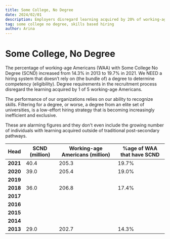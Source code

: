 ```yaml
---
title: Some College, No Degree
date: 2024/02/01
description: Employers disregard learning acquired by 20% of working-age Americans
tag: some college no degree, skills based hiring
author: Arina
---
```


# Some College, No Degree

The percentage of working-age Americans (WAA) with Some College No Degree (SCND) increased from 14.3% in 2013 to 19.7% in 2021. We NEED a hiring system that doesn’t rely on (the bundle of) a degree to determine competency (eligibility). Degree requirements in the recruitment process disregard the learning acquired by 1 of 5 working-age Americans.

The performance of our organizations relies on our ability to recognize skills. Filtering for a degree, or worse, a degree from an elite set of universities, is a low-effort hiring strategy that is becoming increasingly inefficient and exclusive.

These are alarming figures and they don't even include the growing number of individuals with learning acquired outside of traditional post-secondary pathways.

| **Head** | **SCND (million)** | **Working-age Americans (million)** | **%age of WAA that have SCND** |
|----------|--------------------|-------------------------------------|-----------------------------|
| **2021** |        40.4        |                205.3                |            19.7%            |
| **2020** |        39.0        |                205.4                |            19.0%            |
| **2019** |                    |                                     |                             |
| **2018** |        36.0        |                206.8                |            17.4%            |
| **2017** |                    |                                     |                             |
| **2016** |                    |                                     |                             |
| **2015** |                    |                                     |                             |
| **2014** |                    |                                     |                             |
| **2013** |        29.0        |                202.7                |            14.3%            |
